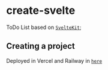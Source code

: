 # create-svelte

ToDo List based on [`SvelteKit`](https://kit.svelte.dev/);

## Creating a project

Deployed in Vercel and Railway in [`here`](https://todokit.vercel.app/)
